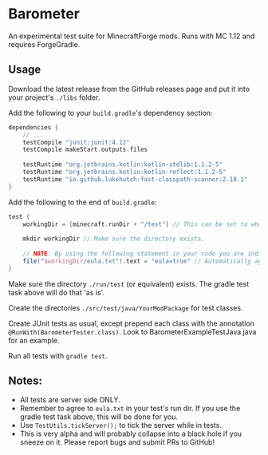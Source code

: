 # Barometer

An experimental test suite for MinecraftForge mods. Runs with MC 1.12 and requires ForgeGradle.

## Usage

Download the latest release from the GitHub releases page and put it into your project's `./libs` folder.

Add the following to your `build.gradle`'s dependency section:

```gradle
dependencies {
    // ...
    testCompile "junit:junit:4.12"
    testCompile makeStart.outputs.files
    
    testRuntime "org.jetbrains.kotlin:kotlin-stdlib:1.1.2-5"
    testRuntime "org.jetbrains.kotlin:kotlin-reflect:1.1.2-5"
    testRuntime "io.github.lukehutch:fast-classpath-scanner:2.18.1"
}
```

Add the following to the end of `build.gradle`:

```gradle
test {    
    workingDir = {minecraft.runDir + "/test"} // This can be set to whatever you prefer
    
    mkdir workingDir // Make sure the directory exists.
    
    // NOTE: By using the following statement in your code you are indicating your agreement to the Minecraft EULA (https://account.mojang.com/documents/minecraft_eula).
    file("$workingDir/eula.txt").text = "eula=true" // Automatically agree to the eula
}
```

Make sure the directory `./run/test` (or equivalent) exists.  The gradle test task above will do that 'as is'.

Create the directories `./src/test/java/YourModPackage` for test classes.

Create JUnit tests as usual, except prepend each class with the annotation `@RunWith(BarometerTester.class)`. Look to BarometerExampleTestJava.java for an example.

Run all tests with `gradle test`.

## Notes:
- All tests are server side ONLY.
- Remember to agree to `eula.txt` in your test's run dir.  If you use the gradle test task above, this will be done for you.
- Use `TestUtils.tickServer();` to tick the server while in tests.
- This is very alpha and will probably collapse into a black hole if you sneeze on it. Please report bugs and submit PRs to GitHub!
